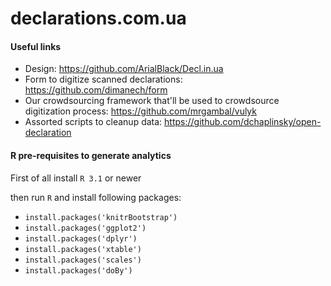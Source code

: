 # declarations.com.ua

#### Useful links

* Design: https://github.com/ArialBlack/Decl.in.ua
* Form to digitize scanned declarations: https://github.com/dimanech/form
* Our crowdsourcing framework that'll be used to crowdsource digitization process: https://github.com/mrgambal/vulyk
* Assorted scripts to cleanup data: https://github.com/dchaplinsky/open-declaration

#### R pre-requisites to generate analytics
First of all install ```R 3.1``` or newer

then run ```R``` and install following packages:
* ```install.packages('knitrBootstrap')```
* ```install.packages('ggplot2')```
* ```install.packages('dplyr')```
* ```install.packages('xtable')```
* ```install.packages('scales')```
* ```install.packages('doBy')```
